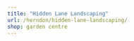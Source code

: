 ```yaml
---
title: "Hidden Lane Landscaping"
url: /herndon/hidden-lane-landscaping/
shop: garden centre
---
```

